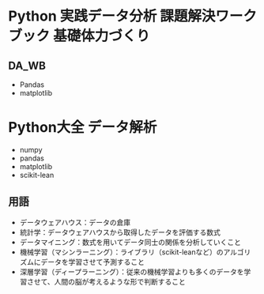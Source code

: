 # Python 実践データ分析 課題解決ワークブック 基礎体力づくり
## DA_WB
* Pandas
* matplotlib

# Python大全 データ解析
* numpy
* pandas
* matplotlib
* scikit-lean
## 用語
* データウェアハウス：データの倉庫
* 統計学：データウェアハウスから取得したデータを評価する数式
* データマイニング：数式を用いてデータ同士の関係を分析していくこと
* 機械学習（マシンラーニング）：ライブラリ（scikit-leanなど）のアルゴリズムにデータを学習させて予測すること
* 深層学習（ディープラーニング）：従来の機械学習よりも多くのデータを学習させて、人間の脳が考えるような形で判断すること

